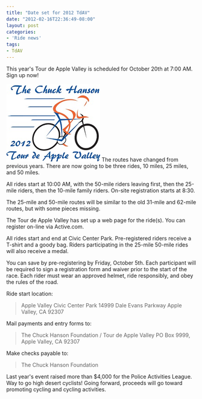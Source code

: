 ```yaml
---
title: "Date set for 2012 TdAV"
date: "2012-02-16T22:36:49-08:00"
layout: post
categories:
- 'Ride news'
tags:
- TdAV
---
```


This year's Tour de Apple Valley is scheduled for October 20th at 7:00 AM. Sign up now!

![2012 Tour de Apple Valley](/assets/img/2012/02/16-tour-de-apple-valley.png)
The routes have changed from previous years. There are now going to be three rides, 10 miles, 25 miles, and 50 miles.

All rides start at 10:00 AM, with the 50-mile riders leaving first, then the 25-mile riders, then the 10-mile family riders. On-site registration starts at 8:30.

The 25-mile and 50-mile routes will be similar to the old 31-mile and 62-mile routes, but with some pieces missing.

The Tour de Apple Valley has set up a web page for the ride(s). You can register on-line via Active.com.

All rides start and end at Civic Center Park. Pre-registered riders receive a T-shirt and a goody bag. Riders participating in the 25-mile 50-mile rides will also receive a medal.

You can save by pre-registering by Friday, October 5th. Each participant will be required to sign a registration form and waiver prior to the start of the race. Each rider must wear an approved helmet, ride responsibly, and obey the rules of the road.

Ride start location:

> Apple Valley Civic Center Park
> 14999 Dale Evans Parkway
> Apple Valley, CA 92307

Mail payments and entry forms to:

> The Chuck Hanson Foundation / Tour de Apple Valley
> PO Box 9999, Apple Valley, CA 92307

Make checks payable to:

> The Chuck Hanson Foundation

Last year's event raised more than $4,000 for the Police Activities League. Way to go high desert cyclists! Going forward, proceeds will go toward promoting cycling and cycling activities.